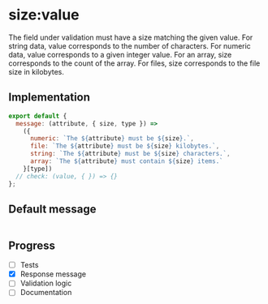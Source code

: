 # size:value

The field under validation must have a size matching the given value. For string data, value corresponds to the number of characters. For numeric data, value corresponds to a given integer value. For an array, size corresponds to the count of the array. For files, size corresponds to the file size in kilobytes.


## Implementation

```js
export default {
  message: (attribute, { size, type }) =>
    ({
      numeric: `The ${attribute} must be ${size}.`,
      file: `The ${attribute} must be ${size} kilobytes.`,
      string: `The ${attribute} must be ${size} characters.`,
      array: `The ${attribute} must contain ${size} items.`
    }[type])
  // check: (value, { }) => {}
};

```

## Default message

```

```

## Progress

- [ ] Tests
- [x] Response message
- [ ] Validation logic
- [ ] Documentation
